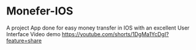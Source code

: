 # Monefer-IOS
A project App done for easy money transfer in IOS with an excellent User Interface
Video demo 
https://youtube.com/shorts/1DgMa1YcDgI?feature=share
